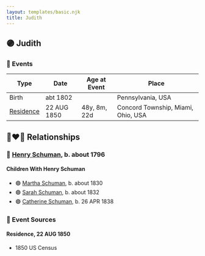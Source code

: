 ```yaml
---
layout: templates/basic.njk
title: Judith
---
```

## 🟣 Judith

### 📆 Events

Type | Date | Age at Event | Place
------ | ------ | ------ | ------
Birth | abt 1802 |  | Pennsylvania, USA
[Residence](#event-event-0) | 22 AUG 1850 | 48y, 8m, 22d | Concord Township, Miami, Ohio, USA

## 👩‍❤️‍👨 Relationships

### 🔵 [Henry Schuman](/people/6/6084048), b. about 1796

#### Children With Henry Schuman
* 🟣 [Martha Schuman](/people/8/85879963), b. about 1830
* 🟣 [Sarah Schuman](/people/9/98600610), b. about 1832
* 🟣 [Catherine Schuman](/people/3/39599940), b. 26 APR 1838
### 📰 Event Sources

#### <a id="event-event-0"></a> Residence, 22 AUG 1850
* 1850 US Census
